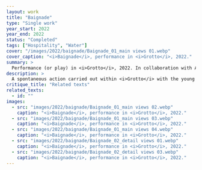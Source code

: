 ```yaml
---
layout: work
title: "Baignade"
type: "Single work"
year_start: 2022
year_end: 2022
status: "Completed"
tags: ["Hospitality", "Water"]
cover: "/images/2022/baignade/Baignade_01_main views 01.webp"
cover_caption: "<i>Baignade</i>, performance in <i>Grotto</i>, 2022."
summary: >
  Performance (or play) in <i>Grotto</i>, 2022. In collaboration with A. Touré, S. Cordé and A. Dabo..
description: >
  A spontaneous action carried out within <i>Grotto</i> with the young exiles who remained in the building, made possible by the repeated postponements of its demolition. It was about finding another connection between the exiles and water—this time, a violent kind of water. Here, the water moves like leisure water, but within a raw concrete basin, in an underground space, creating a heterotopic context.<br><br>See also <a href="https://archive-wonjy.com/work/2022/grotto_exh.html"> <i>Grotto</i> (2022)</a>.
critique_title: "Related texts"
related_texts: 
  - id: ""
images:
  - src: "images/2022/baignade/Baignade_01_main views 02.webp"
    caption: "<i>Baignade</i>, performance in <i>Grotto</i>, 2022."
  - src: "images/2022/baignade/Baignade_01_main views 03.webp"
    caption: "<i>Baignade</i>, performance in <i>Grotto</i>, 2022."
  - src: "images/2022/baignade/Baignade_01_main views 04.webp"
    caption: "<i>Baignade</i>, performance in <i>Grotto</i>, 2022."
  - src: "images/2022/baignade/Baignade_02_detail views 01.webp"
    caption: "<i>Baignade</i>, performance in <i>Grotto</i>, 2022."
  - src: "images/2022/baignade/Baignade_02_detail views 03.webp"
    caption: "<i>Baignade</i>, performance in <i>Grotto</i>, 2022."
---
```

